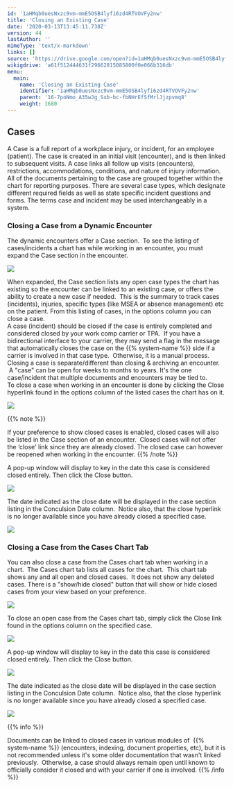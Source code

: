 ```yaml
---
id: '1aHMqb0uesNxzc9vm-mmE5OSB4lyfi6zd4RTVOVFy2nw'
title: 'Closing an Existing Case'
date: '2020-03-13T13:45:11.738Z'
version: 44
lastAuthor: ''
mimeType: 'text/x-markdown'
links: []
source: 'https://drive.google.com/open?id=1aHMqb0uesNxzc9vm-mmE5OSB4lyfi6zd4RTVOVFy2nw'
wikigdrive: 'a61f512444631f29662815085800f0e066b316db'
menu:
  main:
    name: 'Closing an Existing Case'
    identifier: '1aHMqb0uesNxzc9vm-mmE5OSB4lyfi6zd4RTVOVFy2nw'
    parent: '16-7poNmo_A35wJg_Sxb-bc-fbNHrEfSfMrlJjzpvmq8'
    weight: 1680
---
```

## **Cases**  
  
A Case is a full report of a workplace injury, or incident, for an employee (patient). The case is created in an initial visit (encounter), and is then linked to subsequent visits. A case links all follow up visits (encounters), restrictions, accommodations, conditions, and nature of injury information. All of the documents pertaining to the case are grouped together within the chart for reporting purposes. There are several case types, which designate different required fields as well as state specific incident questions and forms. The terms case and incident may be used interchangeably in a system.
  
### **Closing a Case from a Dynamic Encounter**  
  
The dynamic encounters offer a Case section.  To see the listing of cases/incidents a chart has while working in an encounter, you must expand the Case section in the encounter.  

  
![](../closing-an-existing-case.assets/10000201000004830000008D7B5A803F023346F2.png)  


When expanded, the Case section lists any open case types the chart has existing so the encounter can be linked to an existing case, or offers the ability to create a new case if needed.  This is the summary to track cases (incidents), injuries, specific types (like MSEA or absence management) etc on the patient. From this listing of cases, in the options column you can close a case.  
A case (incident) should be closed if the case is entirely completed and considered closed by your work comp carrier or TPA.  If you have a bidirectional interface to your carrier, they may send a flag in the message that automatically closes the case on the {{% system-name %}} side if a carrier is involved in that case type.  Otherwise, it is a manual process.  
Closing a case is separate/different than closing & archiving an encounter.  A "case" can be open for weeks to months to years. It's the one case/incident that multiple documents and encounters may be tied to.  
To close a case when working in an encounter is done by clicking the Close hyperlink found in the options column of the listed cases the chart has on it.

  
![](../closing-an-existing-case.assets/1000020100000482000000F37D5096FAC6090237.png)  


{{% note %}}

If your preference to show closed cases is enabled, closed cases will also be listed in the Case section of an encounter.  Closed cases will not offer the ‘close' link since they are already closed. The closed case can however be reopened when working in the encounter.
{{% /note %}}

A pop-up window will display to key in the date this case is considered closed entirely. Then click the Close button.

  
![](../closing-an-existing-case.assets/10000201000001610000006F4DA9D9AEBB01E429.png)  


The date indicated as the close date will be displayed in the case section listing in the Conculsion Date column.  Notice also, that the close hyperlink is no longer available since you have already closed a specified case.

  
![](../closing-an-existing-case.assets/1000020100000483000000CF06538B40C7166D29.png)  

  
### **Closing a Case from the Cases Chart Tab**  

You can also close a case from the Cases chart tab when working in a chart.  The Cases chart tab lists all cases for the chart.  This chart tab shows any and all open and closed cases.  It does not show any deleted cases. There is a "show/hide closed" button that will show or hide closed cases from your view based on your preference.

  
![](../closing-an-existing-case.assets/10000201000004BE0000014DA46FE6D8D269508C.png)  


To close an open case from the Cases chart tab, simply click the Close link found in the options column on the specified case.

  
![](../closing-an-existing-case.assets/10000201000004BE0000014D2A4C2E5710DA9208.png)  


A pop-up window will display to key in the date this case is considered closed entirely. Then click the Close button.

  
![](../closing-an-existing-case.assets/10000201000001610000006F4DA9D9AEBB01E429.png)  


The date indicated as the close date will be displayed in the case section listing in the Conculsion Date column.  Notice also, that the close hyperlink is no longer available since you have already closed a specified case.

  
![](../closing-an-existing-case.assets/1000020100000483000000CF06538B40C7166D29.png)  


{{% info %}}

Documents can be linked to closed cases in various modules of  {{% system-name %}} (encounters, indexing, document properties, etc), but it is not recommended unless it's some older documentation that wasn't linked previously.  Otherwise, a case should always remain open until known to officially consider it closed and with your carrier if one is involved.
{{% /info %}}


